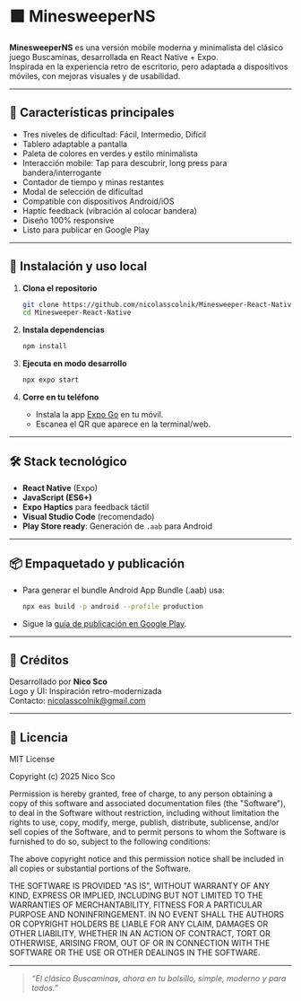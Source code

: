 # 🟩 MinesweeperNS

**MinesweeperNS** es una versión mobile moderna y minimalista del clásico juego Buscaminas, desarrollada en React Native + Expo.\
Inspirada en la experiencia retro de escritorio, pero adaptada a dispositivos móviles, con mejoras visuales y de usabilidad.

---

## 🚩 Características principales

- Tres niveles de dificultad: Fácil, Intermedio, Difícil
- Tablero adaptable a pantalla
- Paleta de colores en verdes y estilo minimalista
- Interacción mobile: Tap para descubrir, long press para bandera/interrogante
- Contador de tiempo y minas restantes
- Modal de selección de dificultad
- Compatible con dispositivos Android/iOS
- Haptic feedback (vibración al colocar bandera)
- Diseño 100% responsive
- Listo para publicar en Google Play

---

## 🚀 Instalación y uso local

1. **Clona el repositorio**

   ```bash
   git clone https://github.com/nicolasscolnik/Minesweeper-React-Native.git
   cd Minesweeper-React-Native
   ```

2. **Instala dependencias**

   ```bash
   npm install
   ```

3. **Ejecuta en modo desarrollo**

   ```bash
   npx expo start
   ```

4. **Corre en tu teléfono**

   - Instala la app [Expo Go](https://expo.dev/client) en tu móvil.
   - Escanea el QR que aparece en la terminal/web.

---

## 🛠️ Stack tecnológico

- **React Native** (Expo)
- **JavaScript (ES6+)**
- **Expo Haptics** para feedback táctil
- **Visual Studio Code** (recomendado)
- **Play Store ready**: Generación de `.aab` para Android

---

## 📦 Empaquetado y publicación

- Para generar el bundle Android App Bundle (.aab) usa:
  ```bash
  npx eas build -p android --profile production
  ```
- Sigue la [guía de publicación en Google Play](https://docs.expo.dev/distribution/app-stores/).

---

## 👤 Créditos

Desarrollado por **Nico Sco**\
Logo y UI: Inspiración retro-modernizada\
Contacto: [nicolasscolnik@gmail.com](mailto\:nicolasscolnik@gmail.com)

---

## 📝 Licencia

MIT License

Copyright (c) 2025 Nico Sco

Permission is hereby granted, free of charge, to any person obtaining a copy of this software and associated documentation files (the "Software"), to deal in the Software without restriction, including without limitation the rights to use, copy, modify, merge, publish, distribute, sublicense, and/or sell copies of the Software, and to permit persons to whom the Software is furnished to do so, subject to the following conditions:

The above copyright notice and this permission notice shall be included in all copies or substantial portions of the Software.

THE SOFTWARE IS PROVIDED "AS IS", WITHOUT WARRANTY OF ANY KIND, EXPRESS OR IMPLIED, INCLUDING BUT NOT LIMITED TO THE WARRANTIES OF MERCHANTABILITY, FITNESS FOR A PARTICULAR PURPOSE AND NONINFRINGEMENT. IN NO EVENT SHALL THE AUTHORS OR COPYRIGHT HOLDERS BE LIABLE FOR ANY CLAIM, DAMAGES OR OTHER LIABILITY, WHETHER IN AN ACTION OF CONTRACT, TORT OR OTHERWISE, ARISING FROM, OUT OF OR IN CONNECTION WITH THE SOFTWARE OR THE USE OR OTHER DEALINGS IN THE SOFTWARE.

---

> *“El clásico Buscaminas, ahora en tu bolsillo, simple, moderno y para todos.”*

